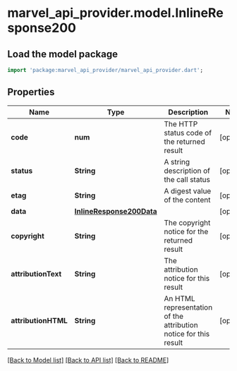 # marvel_api_provider.model.InlineResponse200

## Load the model package
```dart
import 'package:marvel_api_provider/marvel_api_provider.dart';
```

## Properties
Name | Type | Description | Notes
------------ | ------------- | ------------- | -------------
**code** | **num** | The HTTP status code of the returned result | [optional] 
**status** | **String** | A string description of the call status | [optional] 
**etag** | **String** | A digest value of the content | [optional] 
**data** | [**InlineResponse200Data**](InlineResponse200Data.md) |  | [optional] 
**copyright** | **String** | The copyright notice for the returned result | [optional] 
**attributionText** | **String** | The attribution notice for this result | [optional] 
**attributionHTML** | **String** | An HTML representation of the attribution notice for this result | [optional] 

[[Back to Model list]](../README.md#documentation-for-models) [[Back to API list]](../README.md#documentation-for-api-endpoints) [[Back to README]](../README.md)


